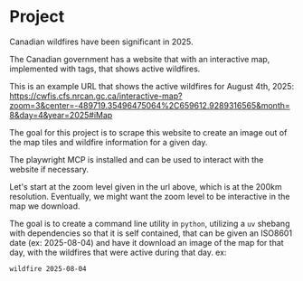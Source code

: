 # Project

Canadian wildfires have been significant in 2025.

The Canadian government has a website that with an interactive map, implemented with <canvas> tags, that shows active wildfires.

This is an example URL that shows the active wildfires for August 4th, 2025: https://cwfis.cfs.nrcan.gc.ca/interactive-map?zoom=3&center=-489719.35496475064%2C659612.9289316565&month=8&day=4&year=2025#iMap

The goal for this project is to scrape this website to create an image out of the map tiles and wildfire information for a given day.

The playwright MCP is installed and can be used to interact with the website if necessary.

Let's start at the zoom level given in the url above, which is at the 200km resolution.  Eventually, we might want the zoom level to be interactive in the map we download.

The goal is to create a command line utility in `python`, utilizing a `uv` shebang with dependencies so that it is self contained, that can be given an ISO8601 date (ex: 2025-08-04) and have it download an image of the map for that day, with the wildfires that were active during that day. ex:

```
wildfire 2025-08-04
```